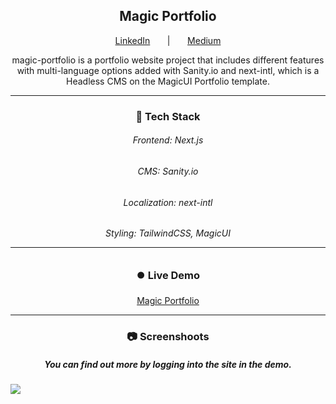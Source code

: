 <h2 align="center">Magic Portfolio</h1>
<p align="center">
<a href="https://www.linkedin.com/in/eraayatees/">LinkedIn</a>
<span>&nbsp&nbsp&nbsp&nbsp&nbsp&nbsp|&nbsp&nbsp&nbsp&nbsp&nbsp&nbsp</span>
<a href="https://medium.com/@erayatesdev">Medium</a>
</p>
<p align="center">magic-portfolio is a portfolio website project that includes different features with multi-language options added with Sanity.io and next-intl, which is a Headless CMS on the MagicUI Portfolio template.</p>
<hr>
<h3 align="center">🔧 Tech Stack</h3>
<h6 align="center">Frontend: Next.js</p>
<h6 align="center">CMS: Sanity.io</p>
<h6 align="center">Localization: next-intl</p>
<h6 align="center">Styling: TailwindCSS, MagicUI</p>
<hr>

<h3 align="center">⏺️ Live Demo</h3>
<p align="center"><a target="_blank" href="https://eates.vercel.app">Magic Portfolio</a></p>
<hr>
<h3 align="center">📷 Screenshoots</p>
<h5 align="center">You can find out more by logging into the site in the demo.</h5>
<img src="https://github.com/user-attachments/assets/117a86bd-87cf-4a2f-b695-2b53986b1156" align="center" />
